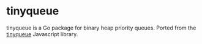 # tinyqueue
tinyqueue is a Go package for binary heap priority queues.
Ported from the [tinyqueue](https://github.com/mourner/tinyqueue) Javascript library.

